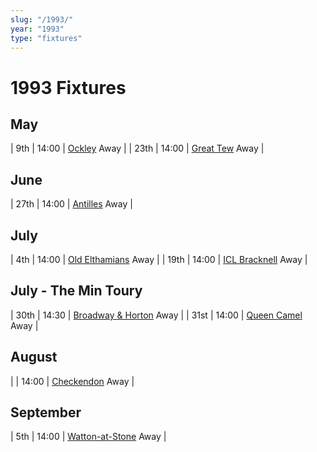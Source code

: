 ```yaml
---
slug: "/1993/"
year: "1993"
type: "fixtures"
---
```


# 1993 Fixtures

## May

| 9th | 14:00 | [Ockley](1993/game/ockley) Away |
| 23th | 14:00 | [Great Tew](1993/game/great-tew) Away |

## June

| 27th | 14:00 | [Antilles](1993/game/antilles) Away |

## July

| 4th | 14:00 | [Old Elthamians](1993/game/old-elthamians) Away |
| 19th | 14:00 | [ICL Bracknell](1993/game/icl-bracknell) Away |

## July - The Min Toury

| 30th | 14:30 | [Broadway & Horton](1993/game/broadway-and-horton) Away |
| 31st | 14:00 | [Queen Camel](1993/game/queen-camel) Away |

## August

|  | 14:00 | [Checkendon](1993/game/checkendon) Away | 

## September

| 5th | 14:00 | [Watton-at-Stone](1993/game/watton-at-stone) Away |